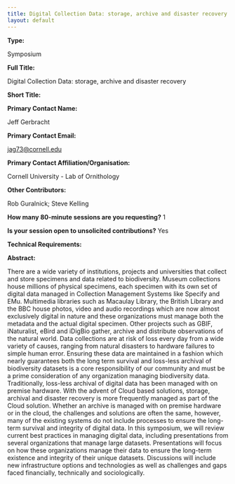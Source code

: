```yaml
---
title: Digital Collection Data: storage, archive and disaster recovery
layout: default
---
```


**Type:** 

Symposium

**Full Title:** 

Digital Collection Data: storage, archive and disaster recovery

**Short Title:** 

**Primary Contact Name:** 

Jeff Gerbracht

**Primary Contact Email:** 

jag73@cornell.edu

**Primary Contact Affiliation/Organisation:** 

Cornell University - Lab of Ornithology

**Other Contributors:** 

Rob Guralnick; Steve Kelling

**How many 80-minute sessions are you requesting?** 1

**Is your session open to unsolicited contributions?** Yes

**Technical Requirements:** 

**Abstract:** 

There are a wide variety of institutions, projects and universities that collect and store specimens and data related to biodiversity. Museum collections house millions of physical specimens, each specimen with its own set of digital data managed in Collection Management Systems like Specify and EMu. Multimedia libraries such as Macaulay Library, the British Library and the BBC house photos, video and audio recordings which are now almost exclusively digital in nature and these organizations must manage both the metadata and the actual digital specimen. Other projects such as GBIF, iNaturalist, eBird and iDigBio gather, archive and distribute observations of the natural world. Data collections are at risk of loss every day from a wide variety of causes, ranging from natural disasters to hardware failures to simple human error. Ensuring these data are maintained in a fashion which nearly guarantees both the long term survival and loss-less archival of biodiversity datasets is a core responsibility of our community and must be a prime consideration of any organization managing biodiversity data. Traditionally, loss-less archival of digital data has been managed with on premise hardware. With the advent of Cloud based solutions, storage, archival and disaster recovery is more frequently managed as part of the Cloud solution. Whether an archive is managed with on premise hardware or in the cloud, the challenges and solutions are often the same, however, many of the existing systems do not include processes to ensure the long-term survival and integrity of digital data. In this symposium, we will review current best practices in managing digital data, including presentations from several organizations that manage large datasets. Presentations will focus on how these organizations manage their data to ensure the long-term existence and integrity of their unique datasets. Discussions will include new infrastructure options and technologies as well as challenges and gaps faced financially, technically and sociologically.

